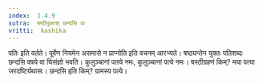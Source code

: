 ```yaml
---
index:  1.4.9
sutra:  षष्ठीयुक्तश् छन्दसि वा
vritti:  kashika 
---
```


पतिः इति वर्तते। पूर्वेण नियमेन असमासे न प्राप्नोति इति वचनम् आरभ्यते। षष्ठ्यन्तेन युक्तः पतिशब्दः छन्दसि वषये वा घिसंज्ञो भवति। कुलुञ्चानां पतये नमः, कुलुञ्चानां पत्ये नमः। षस्ठीग्रहणं किम्? मया पत्या जरदष्टिर्यथासः। छन्दसि इति किम्? ग्रामस्य पत्ये।


